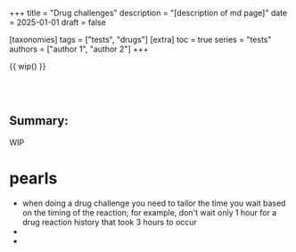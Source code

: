 +++
title = "Drug challenges"
description = "[description of md page]"
date = 2025-01-01
draft = false

[taxonomies]
tags = ["tests", "drugs"]
[extra]
toc = true
series = "tests"
authors = ["author 1", "author 2"]
+++

{{ wip() }}

<div class="blur-container">

</br>
</br>

## Summary:

WIP

# pearls

- when doing a drug challenge you need to tailor the time you wait based on the timing of the reaction; for example, don't wait only 1 hour for a drug reaction history that took 3 hours to occur
-
-

</div>
